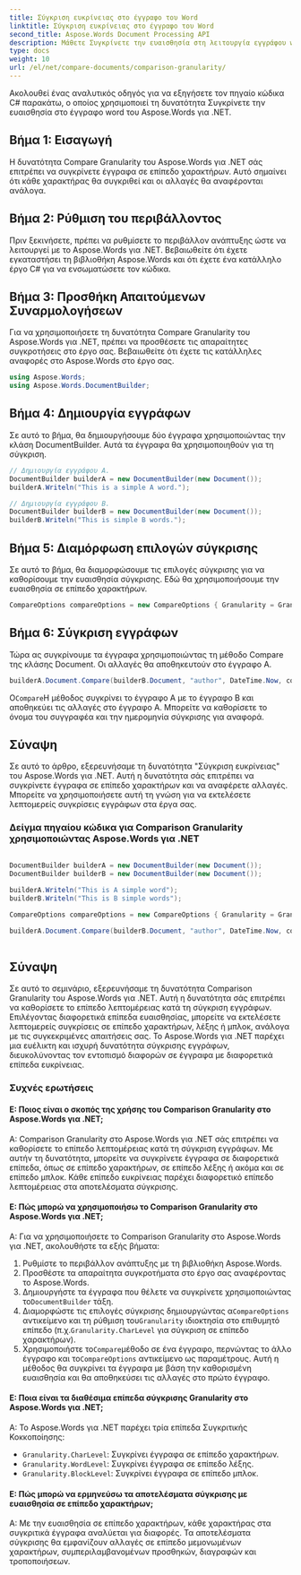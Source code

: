 ```yaml
---
title: Σύγκριση ευκρίνειας στο έγγραφο του Word
linktitle: Σύγκριση ευκρίνειας στο έγγραφο του Word
second_title: Aspose.Words Document Processing API
description: Μάθετε Συγκρίνετε την ευαισθησία στη λειτουργία εγγράφου word του Aspose.Words για .NET που επιτρέπει τη σύγκριση των εγγράφων χαρακτήρα προς χαρακτήρα, αναφέροντας τις αλλαγές που έγιναν.
type: docs
weight: 10
url: /el/net/compare-documents/comparison-granularity/
---
```

Ακολουθεί ένας αναλυτικός οδηγός για να εξηγήσετε τον πηγαίο κώδικα C# παρακάτω, ο οποίος χρησιμοποιεί τη δυνατότητα Συγκρίνετε την ευαισθησία στο έγγραφο word του Aspose.Words για .NET.

## Βήμα 1: Εισαγωγή

Η δυνατότητα Compare Granularity του Aspose.Words για .NET σάς επιτρέπει να συγκρίνετε έγγραφα σε επίπεδο χαρακτήρων. Αυτό σημαίνει ότι κάθε χαρακτήρας θα συγκριθεί και οι αλλαγές θα αναφέρονται ανάλογα.

## Βήμα 2: Ρύθμιση του περιβάλλοντος

Πριν ξεκινήσετε, πρέπει να ρυθμίσετε το περιβάλλον ανάπτυξης ώστε να λειτουργεί με το Aspose.Words για .NET. Βεβαιωθείτε ότι έχετε εγκαταστήσει τη βιβλιοθήκη Aspose.Words και ότι έχετε ένα κατάλληλο έργο C# για να ενσωματώσετε τον κώδικα.

## Βήμα 3: Προσθήκη Απαιτούμενων Συναρμολογήσεων

Για να χρησιμοποιήσετε τη δυνατότητα Compare Granularity του Aspose.Words για .NET, πρέπει να προσθέσετε τις απαραίτητες συγκροτήσεις στο έργο σας. Βεβαιωθείτε ότι έχετε τις κατάλληλες αναφορές στο Aspose.Words στο έργο σας.

```csharp
using Aspose.Words;
using Aspose.Words.DocumentBuilder;
```

## Βήμα 4: Δημιουργία εγγράφων

Σε αυτό το βήμα, θα δημιουργήσουμε δύο έγγραφα χρησιμοποιώντας την κλάση DocumentBuilder. Αυτά τα έγγραφα θα χρησιμοποιηθούν για τη σύγκριση.

```csharp
// Δημιουργία εγγράφου Α.
DocumentBuilder builderA = new DocumentBuilder(new Document());
builderA.Writeln("This is a simple A word.");

// Δημιουργία εγγράφου Β.
DocumentBuilder builderB = new DocumentBuilder(new Document());
builderB.Writeln("This is simple B words.");
```

## Βήμα 5: Διαμόρφωση επιλογών σύγκρισης

Σε αυτό το βήμα, θα διαμορφώσουμε τις επιλογές σύγκρισης για να καθορίσουμε την ευαισθησία σύγκρισης. Εδώ θα χρησιμοποιήσουμε την ευαισθησία σε επίπεδο χαρακτήρων.

```csharp
CompareOptions compareOptions = new CompareOptions { Granularity = Granularity.CharLevel };
```

## Βήμα 6: Σύγκριση εγγράφων

Τώρα ας συγκρίνουμε τα έγγραφα χρησιμοποιώντας τη μέθοδο Compare της κλάσης Document. Οι αλλαγές θα αποθηκευτούν στο έγγραφο Α.

```csharp
builderA.Document.Compare(builderB.Document, "author", DateTime.Now, compareOptions);
```

 Ο`Compare`Η μέθοδος συγκρίνει το έγγραφο Α με το έγγραφο Β και αποθηκεύει τις αλλαγές στο έγγραφο Α. Μπορείτε να καθορίσετε το όνομα του συγγραφέα και την ημερομηνία σύγκρισης για αναφορά.

## Σύναψη

Σε αυτό το άρθρο, εξερευνήσαμε τη δυνατότητα "Σύγκριση ευκρίνειας" του Aspose.Words για .NET. Αυτή η δυνατότητα σάς επιτρέπει να συγκρίνετε έγγραφα σε επίπεδο χαρακτήρων και να αναφέρετε αλλαγές. Μπορείτε να χρησιμοποιήσετε αυτή τη γνώση για να εκτελέσετε λεπτομερείς συγκρίσεις εγγράφων στα έργα σας.

### Δείγμα πηγαίου κώδικα για Comparison Granularity χρησιμοποιώντας Aspose.Words για .NET

```csharp
            
DocumentBuilder builderA = new DocumentBuilder(new Document());
DocumentBuilder builderB = new DocumentBuilder(new Document());

builderA.Writeln("This is A simple word");
builderB.Writeln("This is B simple words");

CompareOptions compareOptions = new CompareOptions { Granularity = Granularity.CharLevel };

builderA.Document.Compare(builderB.Document, "author", DateTime.Now, compareOptions);            
        
```

## Σύναψη

Σε αυτό το σεμινάριο, εξερευνήσαμε τη δυνατότητα Comparison Granularity του Aspose.Words για .NET. Αυτή η δυνατότητα σάς επιτρέπει να καθορίσετε το επίπεδο λεπτομέρειας κατά τη σύγκριση εγγράφων. Επιλέγοντας διαφορετικά επίπεδα ευαισθησίας, μπορείτε να εκτελέσετε λεπτομερείς συγκρίσεις σε επίπεδο χαρακτήρων, λέξης ή μπλοκ, ανάλογα με τις συγκεκριμένες απαιτήσεις σας. Το Aspose.Words για .NET παρέχει μια ευέλικτη και ισχυρή δυνατότητα σύγκρισης εγγράφων, διευκολύνοντας τον εντοπισμό διαφορών σε έγγραφα με διαφορετικά επίπεδα ευκρίνειας.

### Συχνές ερωτήσεις

#### Ε: Ποιος είναι ο σκοπός της χρήσης του Comparison Granularity στο Aspose.Words για .NET;

A: Comparison Granularity στο Aspose.Words για .NET σάς επιτρέπει να καθορίσετε το επίπεδο λεπτομέρειας κατά τη σύγκριση εγγράφων. Με αυτήν τη δυνατότητα, μπορείτε να συγκρίνετε έγγραφα σε διαφορετικά επίπεδα, όπως σε επίπεδο χαρακτήρων, σε επίπεδο λέξης ή ακόμα και σε επίπεδο μπλοκ. Κάθε επίπεδο ευκρίνειας παρέχει διαφορετικό επίπεδο λεπτομέρειας στα αποτελέσματα σύγκρισης.

#### Ε: Πώς μπορώ να χρησιμοποιήσω το Comparison Granularity στο Aspose.Words για .NET;

Α: Για να χρησιμοποιήσετε το Comparison Granularity στο Aspose.Words για .NET, ακολουθήστε τα εξής βήματα:
1. Ρυθμίστε το περιβάλλον ανάπτυξης με τη βιβλιοθήκη Aspose.Words.
2. Προσθέστε τα απαραίτητα συγκροτήματα στο έργο σας αναφέροντας το Aspose.Words.
3.  Δημιουργήστε τα έγγραφα που θέλετε να συγκρίνετε χρησιμοποιώντας το`DocumentBuilder` τάξη.
4.  Διαμορφώστε τις επιλογές σύγκρισης δημιουργώντας α`CompareOptions` αντικείμενο και τη ρύθμιση του`Granularity` ιδιοκτησία στο επιθυμητό επίπεδο (π.χ.`Granularity.CharLevel` για σύγκριση σε επίπεδο χαρακτήρων).
5.  Χρησιμοποιήστε το`Compare`μέθοδο σε ένα έγγραφο, περνώντας το άλλο έγγραφο και το`CompareOptions` αντικείμενο ως παραμέτρους. Αυτή η μέθοδος θα συγκρίνει τα έγγραφα με βάση την καθορισμένη ευαισθησία και θα αποθηκεύσει τις αλλαγές στο πρώτο έγγραφο.

#### Ε: Ποια είναι τα διαθέσιμα επίπεδα σύγκρισης Granularity στο Aspose.Words για .NET;

Α: Το Aspose.Words για .NET παρέχει τρία επίπεδα Συγκριτικής Κοκκοποίησης:
- `Granularity.CharLevel`: Συγκρίνει έγγραφα σε επίπεδο χαρακτήρων.
- `Granularity.WordLevel`: Συγκρίνει έγγραφα σε επίπεδο λέξης.
- `Granularity.BlockLevel`: Συγκρίνει έγγραφα σε επίπεδο μπλοκ.

#### Ε: Πώς μπορώ να ερμηνεύσω τα αποτελέσματα σύγκρισης με ευαισθησία σε επίπεδο χαρακτήρων;

Α: Με την ευαισθησία σε επίπεδο χαρακτήρων, κάθε χαρακτήρας στα συγκριτικά έγγραφα αναλύεται για διαφορές. Τα αποτελέσματα σύγκρισης θα εμφανίζουν αλλαγές σε επίπεδο μεμονωμένων χαρακτήρων, συμπεριλαμβανομένων προσθηκών, διαγραφών και τροποποιήσεων.